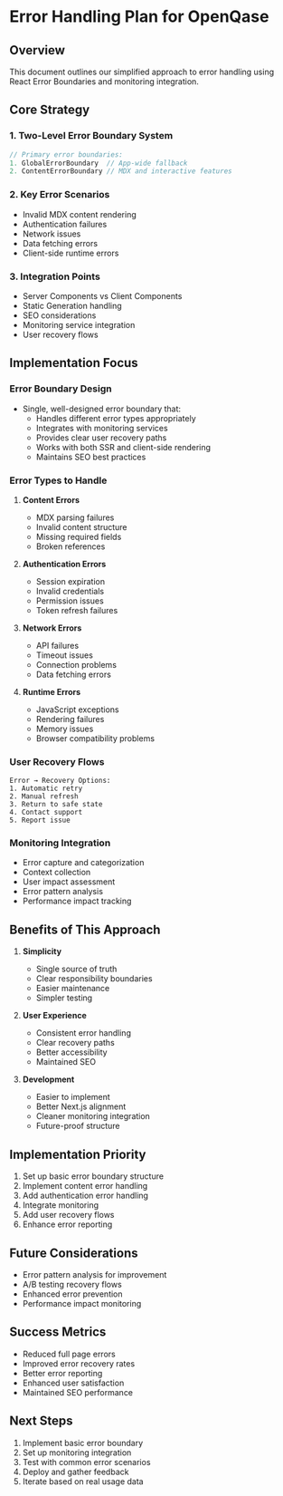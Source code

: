 # Error Handling Plan for OpenQase

## Overview

This document outlines our simplified approach to error handling using React Error Boundaries and monitoring integration.

## Core Strategy

### 1. Two-Level Error Boundary System

```typescript
// Primary error boundaries:
1. GlobalErrorBoundary  // App-wide fallback
2. ContentErrorBoundary // MDX and interactive features
```

### 2. Key Error Scenarios

- Invalid MDX content rendering
- Authentication failures
- Network issues
- Data fetching errors
- Client-side runtime errors

### 3. Integration Points

- Server Components vs Client Components
- Static Generation handling
- SEO considerations
- Monitoring service integration
- User recovery flows

## Implementation Focus

### Error Boundary Design

- Single, well-designed error boundary that:
  - Handles different error types appropriately
  - Integrates with monitoring services
  - Provides clear user recovery paths
  - Works with both SSR and client-side rendering
  - Maintains SEO best practices

### Error Types to Handle

1. **Content Errors**
   - MDX parsing failures
   - Invalid content structure
   - Missing required fields
   - Broken references

2. **Authentication Errors**
   - Session expiration
   - Invalid credentials
   - Permission issues
   - Token refresh failures

3. **Network Errors**
   - API failures
   - Timeout issues
   - Connection problems
   - Data fetching errors

4. **Runtime Errors**
   - JavaScript exceptions
   - Rendering failures
   - Memory issues
   - Browser compatibility problems

### User Recovery Flows

```
Error → Recovery Options:
1. Automatic retry
2. Manual refresh
3. Return to safe state
4. Contact support
5. Report issue
```

### Monitoring Integration

- Error capture and categorization
- Context collection
- User impact assessment
- Error pattern analysis
- Performance impact tracking

## Benefits of This Approach

1. **Simplicity**
   - Single source of truth
   - Clear responsibility boundaries
   - Easier maintenance
   - Simpler testing

2. **User Experience**
   - Consistent error handling
   - Clear recovery paths
   - Better accessibility
   - Maintained SEO

3. **Development**
   - Easier to implement
   - Better Next.js alignment
   - Cleaner monitoring integration
   - Future-proof structure

## Implementation Priority

1. Set up basic error boundary structure
2. Implement content error handling
3. Add authentication error handling
4. Integrate monitoring
5. Add user recovery flows
6. Enhance error reporting

## Future Considerations

- Error pattern analysis for improvement
- A/B testing recovery flows
- Enhanced error prevention
- Performance impact monitoring

## Success Metrics

- Reduced full page errors
- Improved error recovery rates
- Better error reporting
- Enhanced user satisfaction
- Maintained SEO performance

## Next Steps

1. Implement basic error boundary
2. Set up monitoring integration
3. Test with common error scenarios
4. Deploy and gather feedback
5. Iterate based on real usage data 